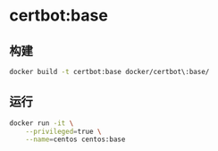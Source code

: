 # certbot:base

## 构建
```bash
docker build -t certbot:base docker/certbot\:base/
```

## 运行
```bash
docker run -it \
    --privileged=true \
    --name=centos centos:base
```